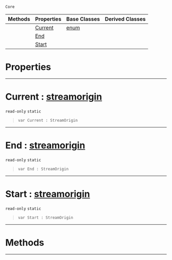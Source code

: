  `Core`

|Methods|Properties|Base Classes|Derived Classes|
|---|---|---|---|
| |[ Current](https://github.com/PlasmaEngine/PlasmaDocs/tree/master/docs/C%2B%2B/code_reference/lightning_base_types/streamorigin.markdown#current-plasma-engine-docu)|[enum](https://github.com/PlasmaEngine/PlasmaDocs/tree/master/docs/C%2B%2B/code_reference/lightning_base_types/enum.markdown)| |
| |[ End](https://github.com/PlasmaEngine/PlasmaDocs/tree/master/docs/C%2B%2B/code_reference/lightning_base_types/streamorigin.markdown#end-plasma-engine-document)| | |
| |[ Start](https://github.com/PlasmaEngine/PlasmaDocs/tree/master/docs/C%2B%2B/code_reference/lightning_base_types/streamorigin.markdown#start-plasma-engine-docume)| | |


 #  Properties


---  
 #  Current : [streamorigin](https://github.com/PlasmaEngine/PlasmaDocs/tree/master/docs/C%2B%2B/code_reference/lightning_base_types/streamorigin.markdown)

 `read-only` `static`

> 
> ``` lang=cpp, name=Lightning
> var Current : StreamOrigin


---  
 #  End : [streamorigin](https://github.com/PlasmaEngine/PlasmaDocs/tree/master/docs/C%2B%2B/code_reference/lightning_base_types/streamorigin.markdown)

 `read-only` `static`

> 
> ``` lang=cpp, name=Lightning
> var End : StreamOrigin


---  
 #  Start : [streamorigin](https://github.com/PlasmaEngine/PlasmaDocs/tree/master/docs/C%2B%2B/code_reference/lightning_base_types/streamorigin.markdown)

 `read-only` `static`

> 
> ``` lang=cpp, name=Lightning
> var Start : StreamOrigin


---  
 #  Methods


---  
 

 